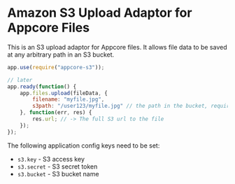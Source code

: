 # Amazon S3 Upload Adaptor for Appcore Files

This is an S3 upload adaptor for Appcore files. It allows file data to be saved at any arbitrary path in an S3 bucket.

```js
app.use(require("appcore-s3"));

// later
app.ready(function() {
    app.files.upload(fileData, {
        filename: "myfile.jpg",
        s3path: "/user123/myfile.jpg" // the path in the bucket, required
    }, function(err, res) {
        res.url; // -> The full S3 url to the file
    });
});
```

The following application config keys need to be set:

- `s3.key` - S3 access key
- `s3.secret` - S3 secret token
- `s3.bucket` - S3 bucket name
